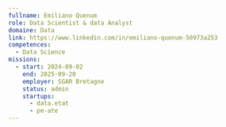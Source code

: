 ```yaml
---
fullname: Emiliano Quenum
role: Data Scientist & data Analyst
domaine: Data
link: https://www.linkedin.com/in/emiliano-quenum-50973a253
competences:
  - Data Science
missions:
  - start: 2024-09-02
    end: 2025-09-20
    employer: SGAR Bretagne
    status: admin
    startups:
      - data.etat
      - pe-ate
---
```

